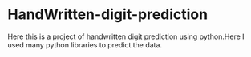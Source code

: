 # HandWritten-digit-prediction
Here this is a project of handwritten digit prediction using python.Here I used many python libraries to predict the data.
